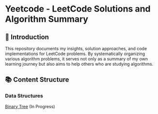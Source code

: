 # Yeetcode - LeetCode Solutions and Algorithm Summary
## 👋 Introduction
This repository documents my insights, solution approaches, and code implementations for LeetCode problems. By systematically organizing various algorithm problems, it serves not only as a summary of my own learning journey but also aims to help others who are studying algorithms.

## 📚 Content Structure

### Data Structures
[Binary Tree](./BinaryTree/README.md) (In Progress)
